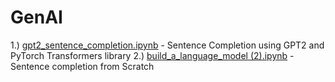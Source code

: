 # GenAI

1.) [gpt2_sentence_completion.ipynb](https://github.com/akhilsrinath/GenAI/blob/main/gpt2_sentence_completion.ipynb) - Sentence Completion using GPT2 and PyTorch Transformers library
2.) [build_a_language_model (2).ipynb](https://github.com/akhilsrinath/GenAI/blob/main/build_a_language_model%20(2).ipynb) - Sentence completion from Scratch
